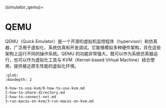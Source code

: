 (simulator_qemu)=
# QEMU

QEMU（Quick Emulator）是一个开源的虚拟机监控程序（hypervisor）和仿真器，广泛用于虚拟化、系统仿真和开发调试。它能够模拟多种硬件架构，并在这些架构上运行不同的操作系统。QEMU 的功能非常强大，既可以作为系统仿真器运行，也可以作为虚拟化工具与 KVM（Kernel-based Virtual Machine）结合使用，提供接近原生性能的虚拟化环境。

```{toctree}
:glob:
:maxdepth: 2

0-how-to-use-kvm/0-how-to-use-kvm.md
1-how-to-share-directory.md
2-how-to-connect-net.md
3-run-macos-on-kvm/3-run-macos-on-kvm.md
```
